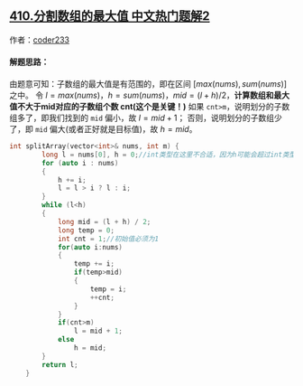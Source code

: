 ## [410.分割数组的最大值 中文热门题解2](https://leetcode.cn/problems/split-array-largest-sum/solutions/100000/er-fen-cha-zhao-by-coder233-2)

作者：[coder233](https://leetcode.cn/u/coder233)

#### 解题思路：
由题意可知：子数组的最大值是有范围的，即在区间 $[max(nums),sum(nums)]$ 之中。
令 $l=max(nums)，h=sum(nums)$，$mid=(l+h)/2$，**计算数组和最大值不大于mid对应的子数组个数 cnt(这个是关键！)**
如果 `cnt>m`，说明划分的子数组多了，即我们找到的 `mid` 偏小，故 $l=mid+1$；
否则，说明划分的子数组少了，即 `mid` 偏大(或者正好就是目标值)，故 $h=mid$。
```C++ [-C++]
int splitArray(vector<int>& nums, int m) {
        long l = nums[0], h = 0;//int类型在这里不合适，因为h可能会超过int类型能表示的最大值
        for (auto i : nums)
        {
            h += i;
            l = l > i ? l : i;
        }
        while (l<h)
        {
            long mid = (l + h) / 2;
            long temp = 0;
            int cnt = 1;//初始值必须为1
            for(auto i:nums)
            {
                temp += i;
                if(temp>mid)
                {
                    temp = i;
                    ++cnt;
                }
            }
            if(cnt>m)
                l = mid + 1;
            else
                h = mid;
        }
        return l;
    }
```
